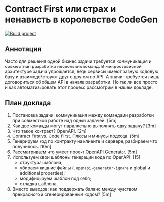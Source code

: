 # Contract First или страх и ненависть в королевстве CodeGen

[![Build project](https://github.com/Romanow/openapi-generation/actions/workflows/build.yml/badge.svg?branch=master)](https://github.com/Romanow/openapi-generation/actions/workflows/build.yml)

## Аннотация

Часто для решения одной бизнес задачи требуется коммуникация и совместная разработка нескольких команд. В микросервисной
архитектуре задача упрощается, ведь сервисы имеют разную кодовую базу и взаимодействуют друг с другом по API. А значит
требуется лишь договориться об общем API в начале разработки. Но так ли все просто и как автоматизировать этот процесс
рассмотрим в нашем докладе.

## План доклада

1. Постановка задачи: коммуникация между командами разработки при совместной работе над одной задачей. [5m]
2. Как две команды могут параллельно выполнять одну задачу? [3m]
3. Что такое контракт? OpenAPI. [2m]
4. Contract First vs. Code First. Плюсы и минусы подхода. [5m]
5. Генерируем код по контракту на клиенте и сервере, разбираем что получилось. [10m]
6. Рассматриваем что умеет проект [OpenAPI Generator](https://openapi-generator.tech/). [5m]
7. Используем свои шаблоны генерации кода по OpenAPI: [15]
    * структура шаблона;
    * убираем лишние файлы (`.openapi-generator-ignore` и global и additional properties);
    * модифицируем шаблон под себя;
    * отладка шаблона.
8. Вместо выводов: как поддержать баланс между чувством прекрасного и сгенерированным кодом? [5m]